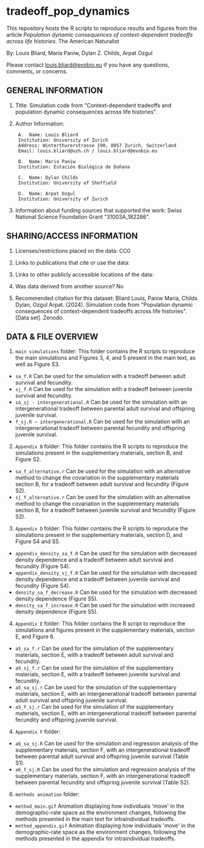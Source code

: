 # tradeoff_pop_dynamics

This repository hosts the R scripts to reproduce results and figures from the article *Population dynamic consequences of context-dependent tradeoffs across life histories*. The American Naturalist

By: Louis Bliard, Maria Paniw, Dylan Z. Childs, Arpat Ozgul 

Please contact louis.bliard@evobio.eu if you have any questions, comments, or concerns.


## GENERAL INFORMATION

1. Title: Simulation code from "Context-dependent tradeoffs and population dynamic consequences across life histories".

2. Author Information:
	
        A.  Name: Louis Bliard
		Institution: University of Zurich
		Address: Winterthurerstrasse 190, 8057 Zurich, Switzerland
		Email: louis.bliard@uzh.ch / louis.bliard@evobio.eu
	
        B.  Name: Maria Paniw
		Institution: Estación Biológica de Doñana
	
        C.  Name: Dylan Childs
		Institution: University of Sheffield
    
        D.  Name: Arpat Ozgul
		Institution: University of Zurich
    

3. Information about funding sources that supported the work: Swiss National Science Foundation Grant "31003A_182286".


## SHARING/ACCESS INFORMATION

1. Licenses/restrictions placed on the data: CC0

2. Links to publications that cite or use the data:

3. Links to other publicly accessible locations of the data:

4. Was data derived from another source? No

5. Recommended citation for this dataset: Bliard Louis, Paniw Maria, Childs Dylan, Ozgul Arpat. (2024). Simulation code from "Population dynamic consequences of context-dependent tradeoffs across life histories". [Data set]. Zenodo.


## DATA & FILE OVERVIEW

1. `main simulations` folder: 
This folder contains the R scripts to reproduce the main simulations and Figures 3, 4, and 5 present in the main text, as well as Figure S3.
- `sa_f.R`
Can be used for the simulation with a tradeoff between adult survival and fecundity.
- `sj_f.R`
Can be used for the simulation with a tradeoff between juvenile survival and fecundity.
- `sa_sj - intergenerational.R`
Can be used for the simulation with an intergenerational tradeoff between parental adult survival and offspring juvenile survival.
- `f_sj.R – intergenerational.R`
Can be used for the simulation with an intergenerational tradeoff between parental fecundity and offspring juvenile survival.

2. `Appendix B` folder: 
This folder contains the R scripts to reproduce the simulations present in the supplementary materials, section B, and Figure S2.
- `sa_f_alternative.r`
Can be used for the simulation with an alternative method to change the covariation in the supplementary materials section B, for a tradeoff between adult survival and fecundity (Figure S2).
- `sj_f_alternative.r`
Can be used for the simulation with an alternative method to change the covariation in the supplementary materials section B, for a tradeoff between juvenile survival and fecundity (Figure S2).

3. `Appendix D` folder: 
This folder contains the R scripts to reproduce the simulations present in the supplementary materials, section D, and Figure S4 and S5.
- `appendix_density_sa_f.R`
Can be used for the simulation with decreased density dependence and a tradeoff between adult survival and fecundity (Figure S4).
- `appendix_density_sj_f.R`
Can be used for the simulation with decreased density dependence and a tradeoff between juvenile survival and fecundity (Figure S4).
- `density_sa_f_decrease.R`
Can be used for the simulation with decreased density dependence (Figure S5).
- `density_sa_f_increase.R`
Can be used for the simulation with increased density dependence (Figure S5).

4. `Appendix E` folder: 
This folder contains the R script to reproduce the simulations and figures present in the supplementary materials, section E, and Figure 6.
- `a5_sa_f.r`
Can be used for the simulation of the supplementary materials, section E, with a tradeoff between adult survival and fecundity.
- `a5_sj_f.r`
Can be used for the simulation of the supplementary materials, section E, with a tradeoff between juvenile survival and fecundity.
- `a5_sa_sj.r`
Can be used for the simulation of the supplementary materials, section E, with an intergenerational tradeoff between parental adult survival and offspring juvenile survival.
- `a5_f_sj.r`
Can be used for the simulation of the supplementary materials, section E, with an intergenerational tradeoff between parental fecundity and offspring juvenile survival.

4. `Appendix F` folder:

- `a6_sa_sj.R`
Can be used for the simulation and regression analysis of the supplementary materials, section F, with an intergenerational tradeoff between parental adult survival and offspring juvenile survival (Table S1).
- `a6_f_sj.R`
Can be used for the simulation and regression analysis of the supplementary materials, section F, with an intergenerational tradeoff between parental fecundity and offspring juvenile survival (Table S2).


6. `methods animation` folder: 
- `method_main.gif`
Animation displaying how individuals 'move' in the demographic-rate space as the environment changes, following the methods presented in the main text for intraindividual tradeoffs.
- `method_appendix.gif`
Animation displaying how individuals 'move' in the demographic-rate space as the environment changes, following the methods presented in the appendix for intraindividual tradeoffs.
